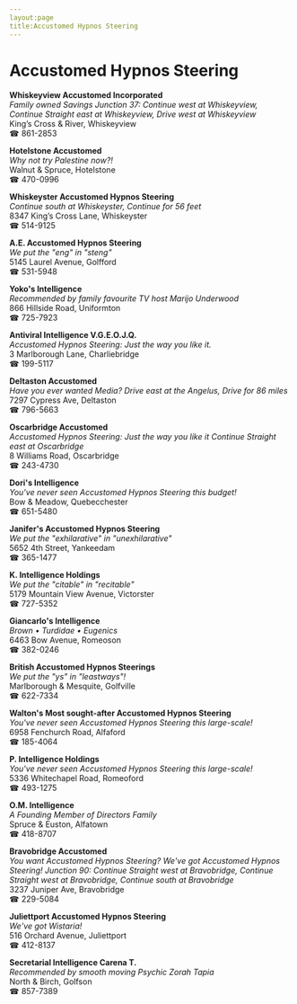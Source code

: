 ```yaml
---
layout:page
title:Accustomed Hypnos Steering
---
```

# Accustomed Hypnos Steering

**Whiskeyview Accustomed Incorporated**  
_Family owned Savings 
Junction 37: Continue west at Whiskeyview, Continue Straight east at Whiskeyview, Drive west at Whiskeyview_  
King’s Cross & River, Whiskeyview  
☎ 861-2853



**Hotelstone Accustomed**  
_Why not try Palestine now?!_  
Walnut & Spruce, Hotelstone  
☎ 470-0996



**Whiskeyster Accustomed Hypnos Steering**  
_Continue south at Whiskeyster, Continue for 56 feet_  
8347 King’s Cross Lane, Whiskeyster  
☎ 514-9125



**A.E. Accustomed Hypnos Steering**  
_We put the "eng" in "steng"_  
5145 Laurel Avenue, Golfford  
☎ 531-5948



**Yoko's Intelligence**  
_Recommended by family favourite TV host Marijo Underwood_  
866 Hillside Road, Uniformton  
☎ 725-7923



**Antiviral Intelligence V.G.E.O.J.Q.**  
_Accustomed Hypnos Steering: Just the way you like it._  
3 Marlborough Lane, Charliebridge  
☎ 199-5117



**Deltaston Accustomed**  
_Have you ever wanted Media? 
Drive east at the Angelus, Drive for 86 miles_  
7297 Cypress Ave, Deltaston  
☎ 796-5663



**Oscarbridge Accustomed**  
_Accustomed Hypnos Steering: Just the way you like it 
Continue Straight east at Oscarbridge_  
8 Williams Road, Oscarbridge  
☎ 243-4730



**Dori's Intelligence**  
_You've never seen Accustomed Hypnos Steering this budget!_  
Bow & Meadow, Quebecchester  
☎ 651-5480



**Janifer's Accustomed Hypnos Steering**  
_We put the "exhilarative" in "unexhilarative"_  
5652 4th Street, Yankeedam  
☎ 365-1477



**K. Intelligence Holdings**  
_We put the "citable" in "recitable"_  
5179 Mountain View Avenue, Victorster  
☎ 727-5352



**Giancarlo's Intelligence**  
_Brown • Turdidae • Eugenics_  
6463 Bow Avenue, Romeoson  
☎ 382-0246



**British Accustomed Hypnos Steerings**  
_We put the "ys" in "leastways"!_  
Marlborough & Mesquite, Golfville  
☎ 622-7334



**Walton's Most sought-after Accustomed Hypnos Steering**  
_You've never seen Accustomed Hypnos Steering this large-scale!_  
6958 Fenchurch Road, Alfaford  
☎ 185-4064



**P. Intelligence Holdings**  
_You've never seen Accustomed Hypnos Steering this large-scale!_  
5336 Whitechapel Road, Romeoford  
☎ 493-1275



**O.M. Intelligence**  
_A Founding Member of Directors Family_  
Spruce & Euston, Alfatown  
☎ 418-8707



**Bravobridge Accustomed**  
_You want Accustomed Hypnos Steering? We've got Accustomed Hypnos Steering! 
Junction 90: Continue Straight west at Bravobridge, Continue Straight west at Bravobridge, Continue south at Bravobridge_  
3237 Juniper Ave, Bravobridge  
☎ 229-5084



**Juliettport Accustomed Hypnos Steering**  
_We've got Wistaria!_  
516 Orchard Avenue, Juliettport  
☎ 412-8137



**Secretarial Intelligence Carena T.**  
_Recommended by smooth moving Psychic Zorah Tapia_  
North & Birch, Golfson  
☎ 857-7389




